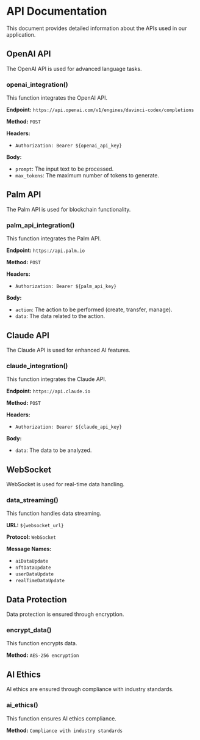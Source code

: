 # API Documentation

This document provides detailed information about the APIs used in our application.

## OpenAI API

The OpenAI API is used for advanced language tasks. 

### openai_integration()

This function integrates the OpenAI API.

**Endpoint:** `https://api.openai.com/v1/engines/davinci-codex/completions`

**Method:** `POST`

**Headers:**

- `Authorization: Bearer ${openai_api_key}`

**Body:**

- `prompt`: The input text to be processed.
- `max_tokens`: The maximum number of tokens to generate.

## Palm API

The Palm API is used for blockchain functionality.

### palm_api_integration()

This function integrates the Palm API.

**Endpoint:** `https://api.palm.io`

**Method:** `POST`

**Headers:**

- `Authorization: Bearer ${palm_api_key}`

**Body:**

- `action`: The action to be performed (create, transfer, manage).
- `data`: The data related to the action.

## Claude API

The Claude API is used for enhanced AI features.

### claude_integration()

This function integrates the Claude API.

**Endpoint:** `https://api.claude.io`

**Method:** `POST`

**Headers:**

- `Authorization: Bearer ${claude_api_key}`

**Body:**

- `data`: The data to be analyzed.

## WebSocket

WebSocket is used for real-time data handling.

### data_streaming()

This function handles data streaming.

**URL:** `${websocket_url}`

**Protocol:** `WebSocket`

**Message Names:**

- `aiDataUpdate`
- `nftDataUpdate`
- `userDataUpdate`
- `realTimeDataUpdate`

## Data Protection

Data protection is ensured through encryption.

### encrypt_data()

This function encrypts data.

**Method:** `AES-256 encryption`

## AI Ethics

AI ethics are ensured through compliance with industry standards.

### ai_ethics()

This function ensures AI ethics compliance.

**Method:** `Compliance with industry standards`
